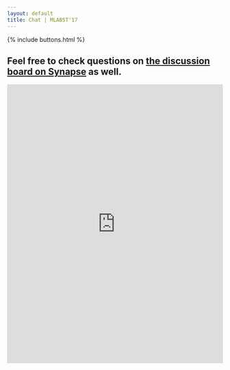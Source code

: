 ```yaml
---
layout: default
title: Chat | MLABST'17
---
```


{% include buttons.html %}

## Feel free to check questions on [the discussion board on Synapse](https://www.synapse.org/#!Synapse:syn10153359/discussion/default) as well.

<iframe src="https://kiwiirc.com/client/cs.uef.fi:34762/?nick=namehere?#default" style="border:0; width:100%; height:650px;"></iframe>
